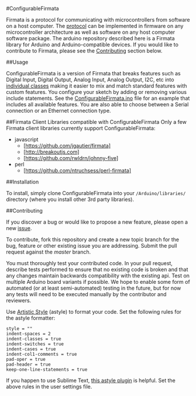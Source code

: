 #ConfigurableFirmata

Firmata is a protocol for communicating with microcontrollers from software on a host computer. The [protocol](https://github.com/firmata/protocol) can be implemented in firmware on any microcontroller architecture as well as software on any host computer software package. The arduino repository described here is a Firmata library for Arduino and Arduino-compatible devices. If you would like to contribute to Firmata, please see the [Contributing](#contributing) section below.


##Usage

ConfigurableFirmata is a version of Firmata that breaks features such as Digital Input, Digital Output, Analog Input, Analog Output, I2C, etc into [individual classes](https://github.com/firmata/ConfigurableFirmata/tree/master/src/utility) making it easier to mix and match standard features with custom features. You configure your sketch by adding or removing various include statements. See the [ConfigurableFirmata.ino](https://github.com/firmata/ConfigurableFirmata/blob/master/examples/ConfigurableFirmata/ConfigurableFirmata.ino) file for an example that includes all available features. You are also able to choose between a Serial connection or an Ethernet connection type.


##Firmata Client Libraries compatible with ConfigurableFirmata
Only a few Firmata client libraries currently support ConfigurableFirmata:

* javascript
  * [https://github.com/jgautier/firmata]
  * [http://breakoutjs.com]
  * [https://github.com/rwldrn/johnny-five]
* perl
  * [https://github.com/ntruchsess/perl-firmata]


##Installation

To install, simply clone ConfigurableFirmata into your `/Arduino/libraries/` directory (where you install other 3rd party libraries).


<a name="contributing" />
##Contributing

If you discover a bug or would like to propose a new feature, please open a new [issue](https://github.com/firmata/ConfigurableFirmata/issues?sort=created&state=open).

To contribute, fork this repository and create a new topic branch for the bug, feature or other existing issue you are addressing. Submit the pull request against the *master* branch.

You must thoroughly test your contributed code. In your pull request, describe tests performed to ensure that no existing code is broken and that any changes maintain backwards compatibility with the existing api. Test on multiple Arduino board variants if possible. We hope to enable some form of automated (or at least semi-automated) testing in the future, but for now any tests will need to be executed manually by the contributor and reviewers.

Use [Artistic Style](http://astyle.sourceforge.net/) (astyle) to format your code. Set the following rules for the astyle formatter:

```
style = ""
indent-spaces = 2
indent-classes = true
indent-switches = true
indent-cases = true
indent-col1-comments = true
pad-oper = true
pad-header = true
keep-one-line-statements = true
```

If you happen to use Sublime Text, [this astyle plugin](https://github.com/timonwong/SublimeAStyleFormatter) is helpful. Set the above rules in the user settings file.

